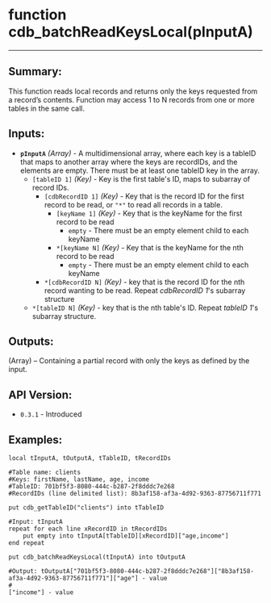 # function cdb_batchReadKeysLocal(pInputA)
---
## Summary:
This function reads local records and returns only the keys requested from a record’s contents. Function may access 1 to N records from one or more tables in the same call.

## Inputs:
* **`pInputA`** *(Array)* - A multidimensional array, where each key is a tableID that maps to another array where the keys are recordIDs, and the elements are empty. There must be at least one tableID key in the array.
    * `[tableID 1]` *(Key)* - Key is the first table's ID, maps to subarray of record IDs.
    	* `[cdbRecordID 1]` *(Key)* - Key that is the record ID for the first record to be read, or `"*"` to read all records in a table.
	    	* `[keyName 1]` *(Key)* - Key that is the keyName for the first record to be read
				* `empty` - There must be an empty element child to each keyName
			* `*[keyName N]` *(Key)* - Key that is the keyName for the nth record to be read
				* `empty` - There must be an empty element child to each keyName
    	* `*[cdbRecordID N]` *(Key)* - key that is the record ID for the nth record wanting to be read. Repeat *cdbRecordID 1*'s subarray structure
    * `*[tableID N]` *(Key)* - key that is the nth table's ID. Repeat *tableID 1*'s subarray structure.


## Outputs:
(Array) – Containing a partial record with only the keys as defined by the input. 

## API Version:
* `0.3.1` - Introduced

## Examples:
```
local tInputA, tOutputA, tTableID, tRecordIDs

#Table name: clients
#Keys: firstName, lastName, age, income
#TableID: 701bf5f3-8080-444c-b287-2f8dddc7e268
#RecordIDs (line delimited list): 8b3af158-af3a-4d92-9363-87756711f771

put cdb_getTableID("clients") into tTableID

#Input: tInputA
repeat for each line xRecordID in tRecordIDs
	put empty into tInputA[tTableID][xRecordID]["age,income"]
end repeat
     
put cdb_batchReadKeysLocal(tInputA) into tOutputA

#Output: tOutputA["701bf5f3-8080-444c-b287-2f8dddc7e268"]["8b3af158-af3a-4d92-9363-87756711f771"]["age"] - value
#												                                              ["income"] - value
							  
```
